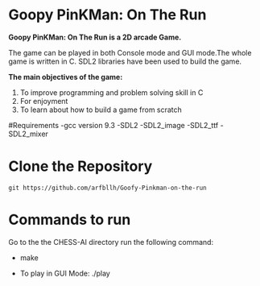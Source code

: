 # Goopy PinKMan: On The Run

**Goopy PinKMan: On The Run is a 2D arcade Game.**

The game can be played in both Console mode and GUI mode.The whole game is written in C. SDL2 libraries have been used to build the game.

**The main objectives of the game:**
1. To improve programming and problem solving skill in C
2. For enjoyment
3. To learn about how to build a game from scratch

#Requirements
	-gcc version 9.3
	-SDL2
	-SDL2_image
	-SDL2_ttf
	-SDL2_mixer

# Clone the Repository
```
git https://github.com/arfbllh/Goofy-Pinkman-on-the-run
```

# Commands to run
 Go to the the CHESS-AI directory run the following command:
  - make
  * To play in GUI Mode: ./play
  
